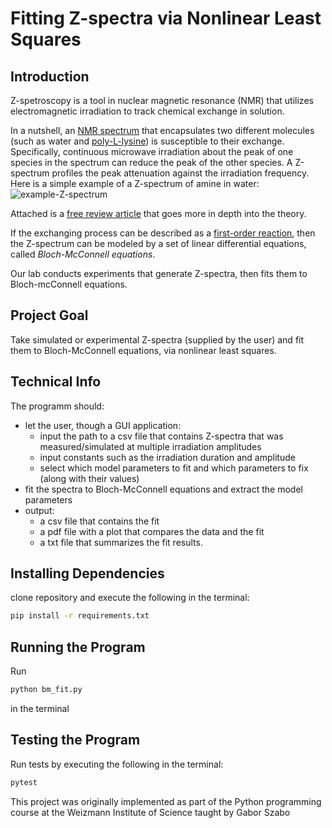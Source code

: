 # Fitting Z-spectra via Nonlinear Least Squares
## Introduction
Z-spetroscopy is a tool in nuclear magnetic resonance (NMR)
that utilizes electromagnetic irradiation to track chemical exchange in solution.

In a nutshell, an [NMR spectrum](https://en.wikipedia.org/wiki/Nuclear_magnetic_resonance_spectroscopy) that encapsulates
two different molecules (such as water and [poly-L-lysine](https://en.wikipedia.org/wiki/Polylysine))
is susceptible to their exchange.
Specifically, continuous microwave irradiation about the peak of one species in the spectrum can reduce the peak of the other species.
A Z-spectrum profiles the peak attenuation against the irradiation frequency.
Here is a simple example of a Z-spectrum of amine in water:
![example-Z-spectrum](https://github.com/YuvalBernard/Fitting-Z-spectra-via-Nonlinear-Least-Squares/assets/119048065/c8f1f020-ae81-44e1-9197-a1b343368404)

Attached is a [free review article](https://onlinelibrary.wiley.com/doi/10.1002/mrm.22761) that goes more in depth into the theory.

If the exchanging process can be described as a [first-order reaction](https://en.wikipedia.org/wiki/Rate_equation#First_order), then
the Z-spectrum can be modeled by a set of linear differential equations, called *Bloch-McConnell equations*.

Our lab conducts experiments that generate Z-spectra, then fits them to Bloch-mcConnell equations.
## Project Goal
Take simulated or experimental Z-spectra (supplied by the user)
and fit them to Bloch-McConnell equations, via nonlinear least squares.
## Technical Info
The programm should:
* let the user, though a GUI application:
    - input the path to a csv file that contains Z-spectra that was measured/simulated at multiple irradiation amplitudes
    - input constants such as the irradiation duration and amplitude
    - select which model parameters to fit and which parameters to fix (along with their values)
* fit the spectra to Bloch-McConnell equations and extract the model parameters
* output:
  - a csv file that contains the fit
  - a pdf file with a plot that compares the data and the fit
  - a txt file that summarizes the fit results.
 ## Installing Dependencies
 clone repository and execute the following in the terminal:
```bash
pip install -r requirements.txt
```
## Running the Program
Run
```bash
python bm_fit.py
```
in the terminal
## Testing the Program
Run tests by executing the following in the terminal:
```bash
pytest
```
This project was originally implemented as part of the Python programming course at the Weizmann Institute of Science taught by Gabor Szabo
